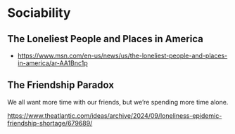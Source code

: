 # Sociability

## The Loneliest People and Places in America

* https://www.msn.com/en-us/news/us/the-loneliest-people-and-places-in-america/ar-AA1Bnc1p

## The Friendship Paradox

We all want more time with our friends, but we’re spending more time alone.

https://www.theatlantic.com/ideas/archive/2024/09/loneliness-epidemic-friendship-shortage/679689/